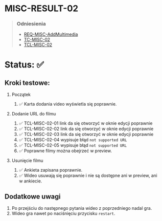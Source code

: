 # MISC-RESULT-02
> ### Odniesienia
> - [REQ-MISC-AddMultimedia](../../requirements.md#req-misc-addmultimedia)
> - [TC-MISC-02](../../test-cases/high-level/misc.md#tc-misc-02)
> - [TCL-MISC-02](../../test-cases/low-level/misc/tcl-misc-02.md)

# Status: ✅

## Kroki testowe:
  1. Początek
       1. ✅ Karta dodania video wyświetla się poprawnie.

  2. Dodanie URL do filmu
       1. ✅ TCL-MISC-02-01 link da się otworzyć w oknie edycji poprawnie
       2. ✅ TCL-MISC-02-02 link da się otworzyć w oknie edycji poprawnie
       3. ✅ TCL-MISC-02-03 link da się otworzyć w oknie edycji poprawnie
       4. ✅ TCL-MISC-02-04 wypisuje błąd `not supported URL`
       5. ✅ TCL-MISC-02-05 wypisuje błąd `not supported URL`
       6. ✅ Poprawne filmy można obejrzeć w preview.

  3. Usunięcie filmu
       1. ✅ Ankieta zapisana poprawnie.
       2. ✅ Wideo usuwają się poprawnie i nie są dostępne ani w preview, ani w ankiecie. 
         

## Dodatkowe uwagi
1. Po przejściu do następnego pytania wideo z poprzedniego nadal gra.
2. Wideo gra nawet po naciśnięciu przycisku `restart`.
